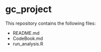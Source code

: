 # gc_project
This repository contains the following files:
- README.md
- CodeBook.md
- run_analysis.R